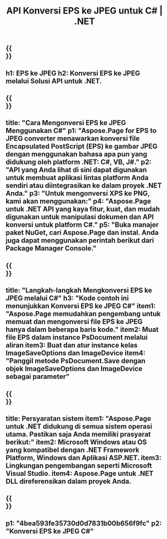﻿---
translation: true
template: /_templates/_conversion-child-net.md
title: API Konversi EPS ke JPEG untuk C# |  .NET
url: /net/conversion/eps-to-jpeg/
description: Contoh kode untuk konversi EPS ke JPEG C#. Gunakan kode contoh API untuk file batch EPS ke konversi JPEG dalam VB.NET, Asp.NET atau aplikasi berbasis .NET.
informat: EPS
outformat: JPEG
otherformats: XPS PS
---

{{<section banner>}}
---
h1: EPS ke JPEG
h2: Konversi EPS ke JPEG melalui Solusi API untuk .NET.
---

{{<section overview>}}
---
title: "Cara Mengonversi EPS ke JPEG Menggunakan C#"
p1: "Aspose.Page for EPS to JPEG converter menawarkan konversi file Encapsulated PostScript (EPS) ke gambar JPEG dengan menggunakan bahasa apa pun yang didukung oleh platform .NET: C#, VB, J#."
p2: "API yang Anda lihat di sini dapat digunakan untuk membuat aplikasi lintas platform Anda sendiri atau diintegrasikan ke dalam proyek .NET Anda."
p3: "Untuk mengonversi XPS ke PNG, kami akan menggunakan:"
p4: "Aspose.Page untuk .NET API yang kaya fitur, kuat, dan mudah digunakan untuk manipulasi dokumen dan API konversi untuk platform C#."
p5: "Buka manajer paket NuGet, cari Aspose.Page dan instal. Anda juga dapat menggunakan perintah berikut dari Package Manager Console."
---

{{<section feature1>}}
---
title: "Langkah-langkah Mengkonversi EPS ke JPEG melalui C#"
h3: "Kode contoh ini menunjukkan Konversi EPS ke JPEG C#"
item1: "Aspose.Page memudahkan pengembang untuk memuat dan mengonversi file EPS ke JPEG hanya dalam beberapa baris kode."
item2: Muat file EPS dalam instance PsDocument melalui aliran
item3: Buat dan atur instance kelas ImageSaveOptions dan ImageDevice
item4: "Panggil metode PsDocument.Save dengan objek ImageSaveOptions dan ImageDevice sebagai parameter"
---

{{<section feature2>}}
---
title: Persyaratan sistem
item1: "Aspose.Page untuk .NET didukung di semua sistem operasi utama. Pastikan saja Anda memiliki prasyarat berikut:"
item2: Microsoft Windows atau OS yang kompatibel dengan .NET Framework Platform, Windows dan Aplikasi ASP.NET.
item3: Lingkungan pengembangan seperti Microsoft Visual Studio.
item4: Aspose.Page untuk .NET DLL direferensikan dalam proyek Anda.
---

{{<section gist>}}
---
p1: "4bea593fe35730d0d7831b00b656f9fc"
p2: "Konversi EPS ke JPEG C#"
---

